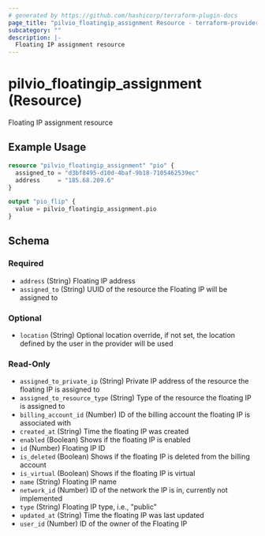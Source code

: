 ```yaml
---
# generated by https://github.com/hashicorp/terraform-plugin-docs
page_title: "pilvio_floatingip_assignment Resource - terraform-provider-pilvio"
subcategory: ""
description: |-
  Floating IP assignment resource
---
```


# pilvio_floatingip_assignment (Resource)

Floating IP assignment resource

## Example Usage

```terraform
resource "pilvio_floatingip_assignment" "pio" {
  assigned_to = "d3bf8495-d10d-4baf-9b18-7105462539ec"
  address     = "185.68.209.6"
}

output "pio_flip" {
  value = pilvio_floatingip_assignment.pio
}
```

<!-- schema generated by tfplugindocs -->
## Schema

### Required

- `address` (String) Floating IP address
- `assigned_to` (String) UUID of the resource the Floating IP will be assigned to

### Optional

- `location` (String) Optional location override, if not set, the location defined by the user in the provider will be used

### Read-Only

- `assigned_to_private_ip` (String) Private IP address of the resource the floating IP is assigned to
- `assigned_to_resource_type` (String) Type of the resource the floating IP is assigned to
- `billing_account_id` (Number) ID of the billing account the floating IP is associated with
- `created_at` (String) Time the floating IP was created
- `enabled` (Boolean) Shows if the floating IP is enabled
- `id` (Number) Floating IP ID
- `is_deleted` (Boolean) Shows if the floating IP is deleted from the billing account
- `is_virtual` (Boolean) Shows if the floating IP is virtual
- `name` (String) Floating IP name
- `network_id` (Number) ID of the network the IP is in, currently not implemented
- `type` (String) Floating IP type, i.e., "public"
- `updated_at` (String) Time the floating IP was last updated
- `user_id` (Number) ID of the owner of the Floating IP


